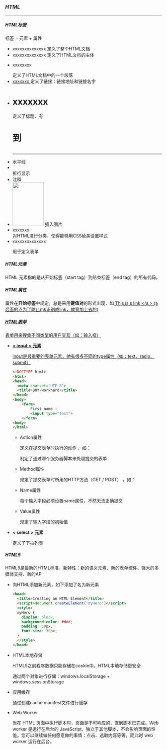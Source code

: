 ### *HTML*

-------------------------------------

#####  *HTML标签*

标签 = 元素 + 属性

- <html> xxxxxxxxxxxxxx </html>  定义了整个HTML文档
- <body> xxxxxxxxxxxxxx </body>  定义了HTML文档的主体
- <p> xxxxxxxx </p>  定义了HTML文档中的一个段落
- <a href="xxxxxx"> xxxxxxx </a  > 定义了链接：链接地址和链接名字
- <h1>  xxxxxxx </h1>  定义了标题，有<h1>到<h6>
- <hr />  水平线
- <br />  折行显示
- <!-- xxxxxxxxxxxxxx -->   注释
- <img src ="xxxxx.png"  width='100' height='140' />   插入图片
- <div>  xxxxxxx  </div>  对HTML进行分类，使得能够用CSS给类设置样式
- <form>  xxxxxxxxxxxxxx  </form>  用于定义表单



##### *HTML元素*

HTML 元素指的是从开始标签（start tag）到结束标签（end tag）的所有代码。



##### *HTML属性*

属性在**开始标签**中规定，总是采用**键值对**的形式出现，如<a href="www.alipay.com"> This is s link </a.>  (a后面的点为了防止mk识别成link，故意加上去的)



##### *HTML表单*

表单用来搜集不同类型的用户交互（如：输入框）

- **< input > 元素**

  input是最重要的表单元素，他有很多不同的type属性（如：text、radio、submit）

  ```HTML
  <!DOCTYPE html>
  <html>
  <head>
  	<meta charset="UTF-8">
  	<title>BOY-workhard</title>
  </head>
  <body>
      <form>
          First name :   
          <input type="text">
      </form>
  <body>
  </html>
  ```

  - Action属性

    定义在提交表单时执行的动作 ，如：<form  action = "action_page.php"> 制定了通过哪个服务器脚本来处理提交的表单

  - Method属性

    规定了提交表单时所用的HTTP方法（GET / POST） ，如：<form  action = "action_page.php" method = "POST">

  - Name属性

    每个输入字段必须设置name属性，不然无法正确提交

  - Value属性

    规定了输入字段的初始值

- **< select > 元素**

  定义了下拉列表



##### *HTML5*

HTML5是最新的HTML标准，新特性：新的语义元素、新的表单控件、强大的多媒体支持、新的API

- 向HTML添加新元素，如下添加了名为<myHero>新元素

  ```HTML
  <head>
    <title>Creating an HTML Element</title>
    <script>document.createElement("myHero")</script>
    <style>
    myHero {
      display: block;
      background-color: #ddd;
      padding: 50px;
      font-size: 30px;
    } 
    </style> 
  </head>
  ```

- HTML本地存储

  HTML5之前程序数据只能存储在cookie中。HTML本地存储更安全

  通过两个对象进行存储：windows.localStorage + windows.sessionStorage

- 应用缓存

  通过创建cache manifest文件进行缓存

- Web Worker

  当在 HTML 页面中执行脚本时，页面是不可响应的，直到脚本已完成。Web worker 是运行在后台的 JavaScript，独立于其他脚本，不会影响页面的性能。您可以继续做任何愿意做的事情：点击、选取内容等等，而此时 web worker 运行在后台。